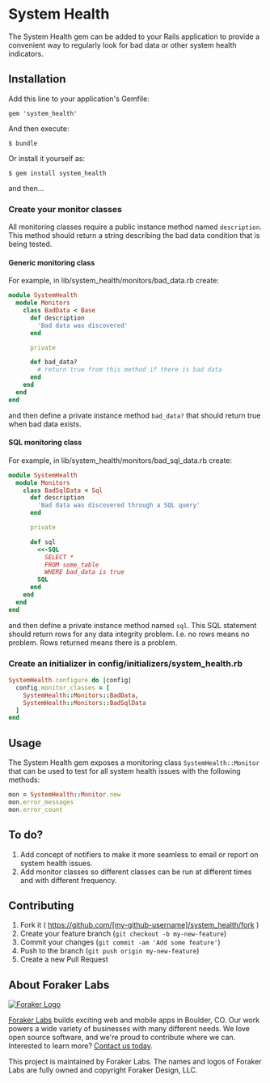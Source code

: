 # System Health

The System Health gem can be added to your Rails application to provide
a convenient way to regularly look for bad data or other system health
indicators.

## Installation

Add this line to your application's Gemfile:

    gem 'system_health'

And then execute:

    $ bundle

Or install it yourself as:

    $ gem install system_health

and then...

### Create your monitor classes

All monitoring classes require a public instance method named `description`.
This method should return a string describing the bad data condition that is
being tested.

#### Generic monitoring class

For example, in lib/system_health/monitors/bad_data.rb create:

```ruby
module SystemHealth
  module Monitors
    class BadData < Base
      def description
        'Bad data was discovered'
      end

      private

      def bad_data?
        # return true from this method if there is bad data
      end
    end
  end
end
```

and then define a private instance method `bad_data?` that should return true
when bad data exists.

#### SQL monitoring class

For example, in lib/system_health/monitors/bad_sql_data.rb create:

```ruby
module SystemHealth
  module Monitors
    class BadSqlData < Sql
      def description
        'Bad data was discovered through a SQL query'
      end

      private

      def sql
        <<-SQL
          SELECT *
          FROM some_table
          WHERE bad_data is true
        SQL
      end
    end
  end
end
```

and then define a private instance method
named `sql`.  This SQL statement should return rows for any data
integrity problem.  I.e. no rows means no problem.  Rows returned means
there is a problem.


### Create an initializer in config/initializers/system_health.rb

```ruby
SystemHealth.configure do |config|
  config.monitor_classes = [
    SystemHealth::Monitors::BadData,
    SystemHealth::Monitors::BadSqlData
  ]
end
```

## Usage

The System Health gem exposes a monitoring class `SystemHealth::Monitor` that
can be used to test for all system health issues with the following
methods:

```ruby
mon = SystemHealth::Monitor.new
mon.error_messages
mon.error_count
```

## To do?

1. Add concept of notifiers to make it more seamless to email or report
   on system health issues.
2. Add monitor classes so different classes can be run at different
   times and with different frequency.

## Contributing

1. Fork it ( https://github.com/[my-github-username]/system_health/fork )
2. Create your feature branch (`git checkout -b my-new-feature`)
3. Commit your changes (`git commit -am 'Add some feature'`)
4. Push to the branch (`git push origin my-new-feature`)
5. Create a new Pull Request

## About Foraker Labs

[![Foraker Logo](http://assets.foraker.com/attribution_logo.png)](https://www.foraker.com/)

[Foraker Labs](https://www.foraker.com/) builds exciting web and mobile apps in Boulder, CO. Our work powers a wide variety of businesses with many different needs. We love open source software, and we're proud to contribute where we can. Interested to learn more? [Contact us today](https://www.foraker.com/contact-us).

This project is maintained by Foraker Labs. The names and logos of Foraker Labs are fully owned and copyright Foraker Design, LLC.
